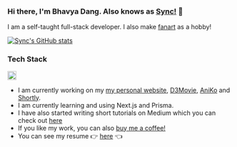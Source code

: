 ### Hi there, I'm Bhavya Dang. Also knows as [Sync!](https://bhavyadang.vercel.app/projects) 👋

I am a self-taught full-stack developer. I also make [fanart](https://www.deviantart.com/syncox) as a hobby!

[![Sync's GitHub stats](https://github-readme-stats.vercel.app/api?username=sync-codes&theme=dracula)](https://github.com/sync-codes/github-readme-stats)


### **Tech Stack**

<code><img height="20" src="https://skillicons.dev/icons?i=javascript,vue,react,next,tailwind,prisma,mongo,postgres" /></code>


* I am currently working on my [my personal website](bhavyadang.vercel.app), [D3Movie](https://github.com/Sync-Codes/D3Movie), [AniKo](https://github.com/Sync-Codes/AniKo) and [Shortly](https://github.com/Sync-Codes/Shortly).
* I am currently learning and using Next.js and Prisma.
* I have also started writing short tutorials on Medium which you can check out [here](https://synxc.medium.com/)
* If you like my work, you can also [buy me a coffee!](https://www.buymeacoffee.com/synxc)
* You can see my resume 👉 [here](https://sync-codes.github.io/resume/) 👈
